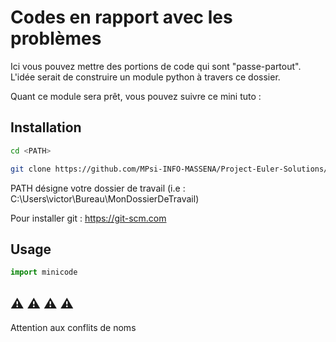 # Codes en rapport avec les problèmes

Ici vous pouvez mettre des portions de code qui sont "passe-partout".
L'idée serait de construire un module python à travers ce dossier.

Quant ce module sera prêt, vous pouvez suivre ce mini tuto :

## Installation

```bash
cd <PATH>

git clone https://github.com/MPsi-INFO-MASSENA/Project-Euler-Solutions/minicode
```
PATH désigne votre dossier de travail (i.e : C:\Users\victor\Bureau\MonDossierDeTravail)

Pour installer git : https://git-scm.com

## Usage

```python
import minicode
```


## :warning: :warning: :warning: :warning:

Attention aux conflits de noms
